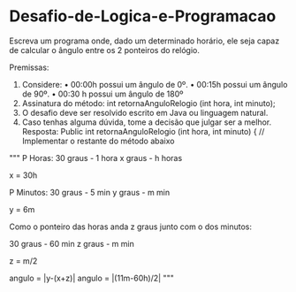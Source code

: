 # Desafio-de-Logica-e-Programacao
Escreva um programa onde, dado um determinado horário, ele seja capaz de calcular o ângulo entre os 2 ponteiros do relógio. 

Premissas:
1. Considere:
• 00:00h possui um ângulo de 0º.
• 00:15h possui um ângulo de 90º.
• 00:30 h possui um ângulo de 180º
2. Assinatura do método:
int retornaAnguloRelogio (int hora, int minuto);
3. O desafio deve ser resolvido escrito em Java ou linguagem natural.
4. Caso tenhas alguma dúvida, tome a decisão que julgar ser a melhor.
Resposta:
Public int retornaAnguloRelogio (int hora, int minuto) { // Implementar o restante do método
abaixo

"""
P Horas:
30 graus - 1 hora
x graus - h horas

x = 30h

P Minutos:
30 graus - 5 min
y graus - m min

y = 6m 

Como o ponteiro das horas anda z graus junto com o dos minutos:

30 graus - 60 min
z graus - m min

z = m/2

angulo = |y-(x+z)|
angulo = |(11m-60h)/2|
"""
